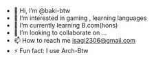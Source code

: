 - 👋 Hi, I’m @baki-btw
- 👀 I’m interested in gaming , learning languages  
- 🌱 I’m currently learning B.com(hons)
- 💞️ I’m looking to collaborate on ...
- 📫 How to reach me isagi2306@gmail.com
- ⚡ Fun fact: I use Arch-Btw


